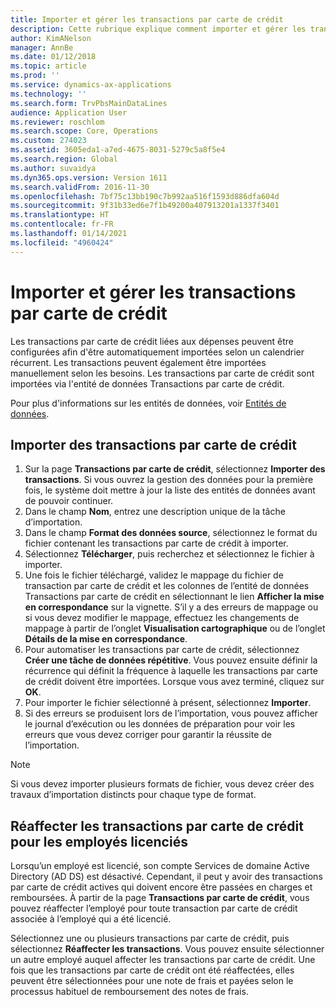 ```yaml
---
title: Importer et gérer les transactions par carte de crédit
description: Cette rubrique explique comment importer et gérer les transactions par carte de crédit liées aux dépenses. Ces transactions peuvent être configurées de manière à être automatiquement importées selon un calendrier récurrent, ou elles peuvent être importées manuellement si nécessaire.
author: KimANelson
manager: AnnBe
ms.date: 01/12/2018
ms.topic: article
ms.prod: ''
ms.service: dynamics-ax-applications
ms.technology: ''
ms.search.form: TrvPbsMainDataLines
audience: Application User
ms.reviewer: roschlom
ms.search.scope: Core, Operations
ms.custom: 274023
ms.assetid: 3605eda1-a7ed-4675-8031-5279c5a8f5e4
ms.search.region: Global
ms.author: suvaidya
ms.dyn365.ops.version: Version 1611
ms.search.validFrom: 2016-11-30
ms.openlocfilehash: 7bf75c13bb190c7b992aa516f1593d886dfa604d
ms.sourcegitcommit: 9f31b33ed6e7f1b49200a407913201a1337f3401
ms.translationtype: HT
ms.contentlocale: fr-FR
ms.lasthandoff: 01/14/2021
ms.locfileid: "4960424"
---
```

# <a name="import-and-maintain-credit-card-transactions"></a>Importer et gérer les transactions par carte de crédit

Les transactions par carte de crédit liées aux dépenses peuvent être configurées afin d'être automatiquement importées selon un calendrier récurrent. Les transactions peuvent également être importées manuellement selon les besoins. Les transactions par carte de crédit sont importées via l'entité de données Transactions par carte de crédit.

Pour plus d'informations sur les entités de données, voir [Entités de données](https://docs.microsoft.com/dynamics365/fin-ops-core/dev-itpro/data-entities/data-entities).

## <a name="import-credit-card-transactions"></a>Importer des transactions par carte de crédit

1. Sur la page **Transactions par carte de crédit**, sélectionnez **Importer des transactions**. Si vous ouvrez la gestion des données pour la première fois, le système doit mettre à jour la liste des entités de données avant de pouvoir continuer.
2. Dans le champ **Nom**, entrez une description unique de la tâche d’importation.
3. Dans le champ **Format des données source**, sélectionnez le format du fichier contenant les transactions par carte de crédit à importer.
4. Sélectionnez **Télécharger**, puis recherchez et sélectionnez le fichier à importer.
5. Une fois le fichier téléchargé, validez le mappage du fichier de transaction par carte de crédit et les colonnes de l’entité de données Transactions par carte de crédit en sélectionnant le lien **Afficher la mise en correspondance** sur la vignette. S’il y a des erreurs de mappage ou si vous devez modifier le mappage, effectuez les changements de mappage à partir de l’onglet **Visualisation cartographique** ou de l’onglet **Détails de la mise en correspondance**.
6. Pour automatiser les transactions par carte de crédit, sélectionnez **Créer une tâche de données répétitive**. Vous pouvez ensuite définir la récurrence qui définit la fréquence à laquelle les transactions par carte de crédit doivent être importées. Lorsque vous avez terminé, cliquez sur **OK**.
7. Pour importer le fichier sélectionné à présent, sélectionnez **Importer**.
8. Si des erreurs se produisent lors de l’importation, vous pouvez afficher le journal d’exécution ou les données de préparation pour voir les erreurs que vous devez corriger pour garantir la réussite de l’importation.

> [!NOTE]
> Si vous devez importer plusieurs formats de fichier, vous devez créer des travaux d’importation distincts pour chaque type de format.

## <a name="reassign-the-credit-card-transactions-for-terminated-employees"></a>Réaffecter les transactions par carte de crédit pour les employés licenciés

Lorsqu’un employé est licencié, son compte Services de domaine Active Directory (AD DS) est désactivé. Cependant, il peut y avoir des transactions par carte de crédit actives qui doivent encore être passées en charges et remboursées. À partir de la page **Transactions par carte de crédit**, vous pouvez réaffecter l’employé pour toute transaction par carte de crédit associée à l’employé qui a été licencié.

Sélectionnez une ou plusieurs transactions par carte de crédit, puis sélectionnez **Réaffecter les transactions**. Vous pouvez ensuite sélectionner un autre employé auquel affecter les transactions par carte de crédit. Une fois que les transactions par carte de crédit ont été réaffectées, elles peuvent être sélectionnées pour une note de frais et payées selon le processus habituel de remboursement des notes de frais.
